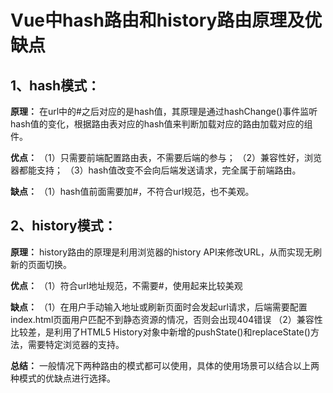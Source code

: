# Vue中hash路由和history路由原理及优缺点


## 1、hash模式：

**原理：**
在url中的#之后对应的是hash值，其原理是通过hashChange()事件监听hash值的变化，根据路由表对应的hash值来判断加载对应的路由加载对应的组件。

**优点：**
（1）只需要前端配置路由表，不需要后端的参与；
（2）兼容性好，浏览器都能支持；
（3）hash值改变不会向后端发送请求，完全属于前端路由。

**缺点：**
（1）hash值前面需要加#，不符合url规范，也不美观。

## 2、history模式：

**原理：**
history路由的原理是利用浏览器的history API来修改URL，‌从而实现无刷新的页面切换。‌

**优点：**
（1）符合url地址规范，不需要#，使用起来比较美观

**缺点：**
（1）在用户手动输入地址或刷新页面时会发起url请求，后端需要配置index.html页面用户匹配不到静态资源的情况，否则会出现404错误
（2）兼容性比较差，是利用了HTML5 History对象中新增的pushState()和replaceState()方法，需要特定浏览器的支持。

**总结：**
一般情况下两种路由的模式都可以使用，具体的使用场景可以结合以上两种模式的优缺点进行选择。

